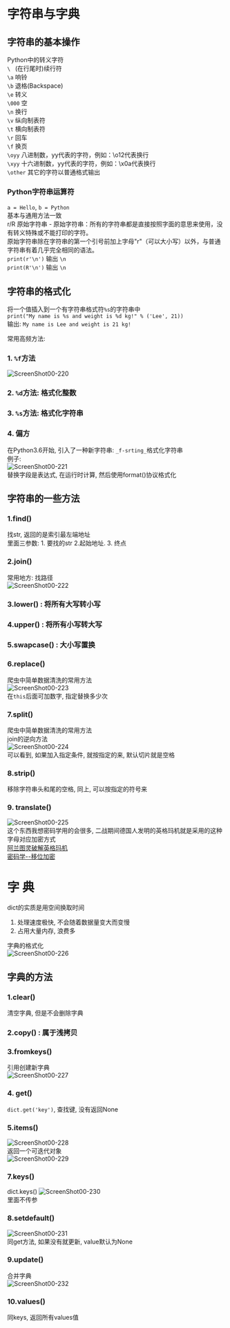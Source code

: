 字符串与字典
====


## 字符串的基本操作  
Python中的转义字符     
`\ `   (在行尾时)续行符   
`\a`	响铃   
`\b`	退格(Backspace)   
`\e`	转义     
`\000`	空    
`\n`	换行   
`\v`	纵向制表符   
`\t`	横向制表符   
`\r`	回车   
`\f`	换页   
`\oyy`	八进制数，yy代表的字符，例如：\o12代表换行  
`\xyy`	十六进制数，yy代表的字符，例如：\x0a代表换行  
`\other` 其它的字符以普通格式输出    

### Python字符串运算符
`a = Hello`,  `b = Python`   
基本与通用方法一致   
r/R	原始字符串 - 原始字符串：所有的字符串都是直接按照字面的意思来使用，没有转义特殊或不能打印的字符。   
原始字符串除在字符串的第一个引号前加上字母"r"（可以大小写）以外，与普通字符串有着几乎完全相同的语法。	  
`print(r'\n')` 输出 `\n`  
`print(R'\n')` 输出 `\n`  

## 字符串的格式化  
将一个值插入到一个有字符串格式符`%s`的字符串中     
`print("My name is %s and weight is %d kg!" % ('Lee', 21))`   
输出: `My name is Lee and weight is 21 kg!`   

常用高频方法:  
### 1. `%f`方法  
![ScreenShot00-220](https://github.com/KissMyLady/Python/blob/master/Img/ScreenShot00220.jpg)    

### 2. `%d`方法: 格式化整数   

### 3. `%s`方法: 格式化字符串  

### 4. 偏方  
在Python3.6开始, 引入了一种新字符串: `_f-srting_`格式化字符串  
例子:   
![ScreenShot00-221](https://github.com/KissMyLady/Python/blob/master/Img/ScreenShot00221.jpg)   
替换字段是表达式, 在运行时计算, 然后使用format()协议格式化  



## 字符串的一些方法  
### 1.find() 
找str, 返回的是索引最左端地址   
里面三参数: 1. 要找的str  2.起始地址.  3. 终点    
   
### 2.join() 
常用地方: 找路径  
![ScreenShot00-222](https://github.com/KissMyLady/Python/blob/master/Img/ScreenShot00222.jpg)    

### 3.lower() : 将所有大写转小写   

### 4.upper() : 将所有小写转大写    

### 5.swapcase()  : 大小写置换  

### 6.replace()   
爬虫中简单数据清洗的常用方法         
![ScreenShot00-223](https://github.com/KissMyLady/Python/blob/master/Img/ScreenShot00223.jpg)     
在`this`后面可加数字, 指定替换多少次

### 7.split()  
爬虫中简单数据清洗的常用方法   
join的逆向方法  
![ScreenShot00-224](https://github.com/KissMyLady/Python/blob/master/Img/ScreenShot00224.jpg)     
可以看到, 如果加入指定条件, 就按指定的来, 默认切片就是空格  

### 8.strip()  
移除字符串头和尾的空格, 同上, 可以按指定的符号来     

### 9. translate()  
![ScreenShot00-225](https://github.com/KissMyLady/Python/blob/master/Img/ScreenShot00225.jpg)      
这个东西我想密码学用的会很多, 二战期间德国人发明的英格玛机就是采用的这种字母对应加密方式   
[阿兰图灵破解英格玛机](https://github.com/KissMyLady/Computer/blob/master/Note/early_com3.md)    
[密码学--移位加密](https://github.com/KissMyLady/Computer/blob/master/Note/Noteworks_of_password.md)  

字  典  
====
dict的实质是用空间换取时间   
1. 处理速度极快, 不会随着数据量变大而变慢  
2. 占用大量内存, 浪费多  

字典的格式化   
![ScreenShot00-226](https://github.com/KissMyLady/Python/blob/master/Img/ScreenShot00226.jpg)   


## 字典的方法 
### 1.clear()   
清空字典, 但是不会删除字典    

### 2.copy()  : 属于浅拷贝     

### 3.fromkeys()   
引用创建新字典   
![ScreenShot00-227](https://github.com/KissMyLady/Python/blob/master/Img/ScreenShot00227.jpg)    

### 4. get()     
`dict.get('key')`, 查找键, 没有返回None       

### 5.items()  
![ScreenShot00-228](https://github.com/KissMyLady/Python/blob/master/Img/ScreenShot00228.jpg)    
返回一个可迭代对象  
![ScreenShot00-229](https://github.com/KissMyLady/Python/blob/master/Img/ScreenShot00229.jpg)   

### 7.keys()      
dict.keys()
![ScreenShot00-230](https://github.com/KissMyLady/Python/blob/master/Img/ScreenShot00230.jpg)    
里面不传参  

### 8.setdefault()   
![ScreenShot00-231](https://github.com/KissMyLady/Python/blob/master/Img/ScreenShot00231.jpg)  
同get方法, 如果没有就更新, value默认为None   

### 9.update()    
合并字典  
![ScreenShot00-232](https://github.com/KissMyLady/Python/blob/master/Img/ScreenShot00232.jpg)    

### 10.values()     
同keys, 返回所有values值    

